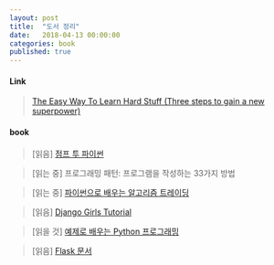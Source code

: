 ```yaml
---
layout: post
title:  "도서 정리"
date:   2018-04-13 00:00:00
categories: book
published: true
---
```


#### Link
> [The Easy Way To Learn Hard Stuff
(Three steps to gain a new superpower)](
https://medium.com/learning-new-stuff/a-simple-technique-to-learn-hard-stuff-ffaa7879bf7c)

#### book
> [읽음] [점프 투 파이썬](https://wikidocs.net/book/1)

> [읽는 중] 프로그래밍 패턴: 프로그램을 작성하는 33가지 방법

> [읽는 중] [파이썬으로 배우는 알고리즘 트레이딩](https://wikidocs.net/book/110)

> [읽음] [Django Girls Tutorial](https://legacy.gitbook.com/book/djangogirls/djangogirls-tutorial/details)

> [읽을 것] [예제로 배우는 Python 프로그래밍](http://pythonstudy.xyz/)

> [읽음] [Flask 문서](
http://flask-docs-kr.readthedocs.io/ko/latest/)

